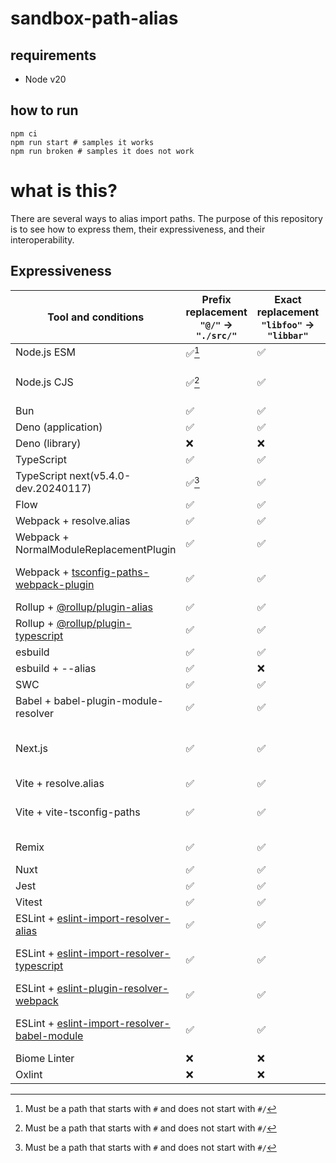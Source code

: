 # sandbox-path-alias

## requirements

- Node v20

## how to run

```
npm ci
npm run start # samples it works
npm run broken # samples it does not work
```

# what is this?

There are several ways to alias import paths. The purpose of this repository is to see how to express them, their expressiveness, and their interoperability.

## Expressiveness

| Tool and conditions                                                                                               | Prefix replacement `"@/"` -> `"./src/"` | Exact replacement `"libfoo"` -> `"libbar"` | Capture(single⚠️、multiple✅) | RegExp | note                                                                                                                                                                                                                                                                                                                                                                |
| ----------------------------------------------------------------------------------------------------------------- | --------------------------------------- | ------------------------------------------ | ----------------------------- | ------ | ------------------------------------------------------------------------------------------------------------------------------------------------------------------------------------------------------------------------------------------------------------------------------------------------------------------------------------------------------------------- |
| Node.js ESM                                                                                                       | ✅[^Node]                               | ✅                                         | ⚠️                            | ❌     | -                                                                                                                                                                                                                                                                                                                                                                   |
| Node.js CJS                                                                                                       | ✅[^Node]                               | ✅                                         | ⚠️                            | ❌     | Extension guessing does not work                                                                                                                                                                                                                                                                                                                                    |
| Bun                                                                                                               | ✅                                      | ✅                                         | ⚠️                            | ❌     | tsconfig                                                                                                                                                                                                                                                                                                                                                            |
| Deno (application)                                                                                                | ✅                                      | ✅                                         | ❌                            | ❌     | -                                                                                                                                                                                                                                                                                                                                                                   |
| Deno (library)                                                                                                    | ❌                                      | ❌                                         | ❌                            | ❌     | -                                                                                                                                                                                                                                                                                                                                                                   |
| TypeScript                                                                                                        | ✅                                      | ✅                                         | ⚠️                            | ❌     | -                                                                                                                                                                                                                                                                                                                                                                   |
| TypeScript next(v5.4.0-dev.20240117)                                                                              | ✅[^Node]                               | ✅                                         | ⚠️                            | ❌     | Node.js (imports field)                                                                                                                                                                                                                                                                                                                                             |
| Flow                                                                                                              | ✅                                      | ✅                                         | ✅                            | ✅     | -                                                                                                                                                                                                                                                                                                                                                                   |
| Webpack + resolve.alias                                                                                           | ✅                                      | ✅                                         | ❌                            | ❌     | -                                                                                                                                                                                                                                                                                                                                                                   |
| Webpack + NormalModuleReplacementPlugin                                                                           | ✅                                      | ✅                                         | ✅                            | ✅     | -                                                                                                                                                                                                                                                                                                                                                                   |
| Webpack + [tsconfig-paths-webpack-plugin](https://www.npmjs.com/package/tsconfig-paths-webpack-plugin)            | ✅                                      | ✅                                         | ⚠️                            | ❌     | parse tsconfig via tsconfig-paths                                                                                                                                                                                                                                                                                                                                   |
| Rollup + [@rollup/plugin-alias](https://www.npmjs.com/package/@rollup/plugin-alias)                               | ✅                                      | ✅                                         | ✅                            | ✅     | -                                                                                                                                                                                                                                                                                                                                                                   |
| Rollup + [@rollup/plugin-typescript](https://www.npmjs.com/package/@rollup/plugin-typescript)                     | ✅                                      | ✅                                         | ⚠️                            | ❌     | tsconfig via typescript                                                                                                                                                                                                                                                                                                                                             |
| esbuild                                                                                                           | ✅                                      | ✅                                         | ⚠️                            | ❌     | parse tsconfig [:link:](https://github.com/evanw/esbuild/blob/a652e730ff07b9081470ef6965f3d54daa7b2aab/internal/resolver/resolver.go#L2018)                                                                                                                                                                                                                         |
| esbuild + --alias                                                                                                 | ✅                                      | ❌                                         | ❌                            | ❌     | -                                                                                                                                                                                                                                                                                                                                                                   |
| SWC                                                                                                               | ✅                                      | ✅                                         | ⚠️                            | ❌     | parse tsconfig [:link:](https://github.com/swc-project/swc/blob/c7236cf07737655c54559cc7889a26018eb1c02a/crates/swc_ecma_loader/src/resolvers/tsc.rs#L32)                                                                                                                                                                                                           |
| Babel + babel-plugin-module-resolver                                                                              | ✅                                      | ✅                                         | ✅                            | ✅     | -                                                                                                                                                                                                                                                                                                                                                                   |
| Next.js                                                                                                           | ✅                                      | ✅                                         | ⚠️                            | ❌     | parse tsconfig,jsconfig [:link:webpack](https://github.com/vercel/next.js/blob/2096dfa687be61953fe7ccc6b54deea313a517d9/packages/next/src/build/webpack/plugins/jsconfig-paths-plugin.ts#L165-L170), or [:link:turbopack](https://github.com/vercel/turbo/blob/734c764c61da9d6493f0d6616d10ec58702eafd1/crates/turbopack-ecmascript/src/typescript/resolve.rs#L260) |
| Vite + resolve.alias                                                                                              | ✅                                      | ✅                                         | ❌                            | ❌     | -                                                                                                                                                                                                                                                                                                                                                                   |
| Vite + vite-tsconfig-paths                                                                                        | ✅                                      | ✅                                         | ⚠️                            | ❌     | parse tsconfig via [tsconfck](https://www.npmjs.com/package/tsconfck) and resolve itself [:link:](https://github.com/aleclarson/vite-tsconfig-paths/blob/ca4e2aa7f3be36facbce0305cc145f9d5f9693d1/src/mappings.ts#L8)                                                                                                                                               |
| Remix                                                                                                             | ✅                                      | ✅                                         | ⚠️                            | ❌     | parse tsconfig via esbuild? [:link:](https://remix.run/docs/en/main/discussion/introduction#compiler)                                                                                                                                                                                                                                                               |
| Nuxt                                                                                                              | ✅                                      | ✅                                         | ❌                            | ❌     |                                                                                                                                                                                                                                                                                                                                                                     |
| Jest                                                                                                              | ✅                                      | ✅                                         | ✅                            | ✅     | -                                                                                                                                                                                                                                                                                                                                                                   |
| Vitest                                                                                                            | ✅                                      | ✅                                         | ❌                            | ❌     | see Vite                                                                                                                                                                                                                                                                                                                                                            |
| ESLint + [eslint-import-resolver-alias](https://www.npmjs.com/packages/eslint-import-resolver-alias)              | ✅                                      | ✅                                         | ❌                            | ❌     | -                                                                                                                                                                                                                                                                                                                                                                   |
| ESLint + [eslint-import-resolver-typescript](https://www.npmjs.com/package/eslint-import-resolver-typescript)     | ✅                                      | ✅                                         | ⚠️                            | ❌     | parse tsconfig and resolve via [get-tsconfig](https://www.npmjs.com/package/get-tsconfig)                                                                                                                                                                                                                                                                           |
| ESLint + [eslint-plugin-resolver-webpack](https://www.npmjs.com/package/eslint-plugin-resolver-webpack)           | ✅                                      | ✅                                         | ⚠️                            | ❌     | webpack + resolve.alias                                                                                                                                                                                                                                                                                                                                             |
| ESLint + [eslint-import-resolver-babel-module](https://www.npmjs.com/package/eslint-import-resolver-babel-module) | ✅                                      | ✅                                         | ⚠️                            | ❌     | babel-plugin-module-resolver                                                                                                                                                                                                                                                                                                                                        |
| Biome Linter                                                                                                      | ❌                                      | ❌                                         | ❌                            | ❌     | -                                                                                                                                                                                                                                                                                                                                                                   |
| Oxlint                                                                                                            | ❌                                      | ❌                                         | ❌                            | ❌     | -                                                                                                                                                                                                                                                                                                                                                                   |

[^Node]: Must be a path that starts with `#` and does not start with `#/`

